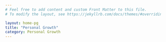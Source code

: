 ```yaml
---
# Feel free to add content and custom Front Matter to this file.
# To modify the layout, see https://jekyllrb.com/docs/themes/#overriding-theme-defaults

layout: home-pg
title: "Personal Growth"
category: Personal Growth
---
```

